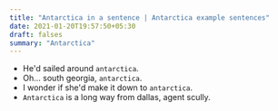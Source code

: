```yaml
---
title: "Antarctica in a sentence | Antarctica example sentences"
date: 2021-01-20T19:57:50+05:30
draft: falses
summary: "Antarctica"
---
```

- He'd sailed around `antarctica`.
- Oh... south georgia, `antarctica`.
- I wonder if she'd make it down to `antarctica`.
- `Antarctica` is a long way from dallas, agent scully.
                 
